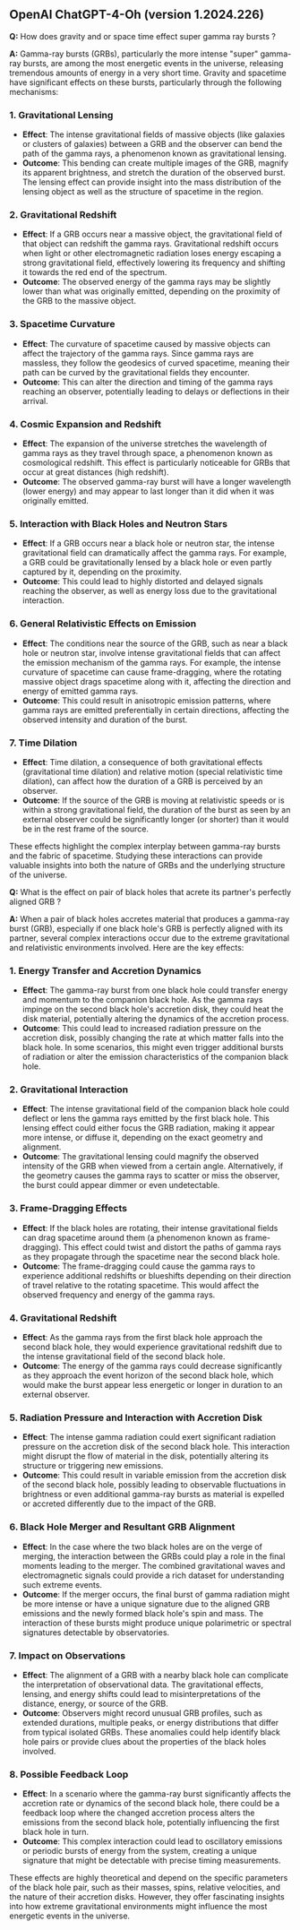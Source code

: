 

## OpenAI ChatGPT-4-Oh (version 1.2024.226)

**Q:** How does gravity and or space time effect super gamma ray bursts ?

**A:** Gamma-ray bursts (GRBs), particularly the more intense "super" gamma-ray bursts, are among the most energetic events in the universe, releasing tremendous amounts of energy in a very short time. Gravity and spacetime have significant effects on these bursts, particularly through the following mechanisms:

### 1. **Gravitational Lensing**
   - **Effect**: The intense gravitational fields of massive objects (like galaxies or clusters of galaxies) between a GRB and the observer can bend the path of the gamma rays, a phenomenon known as gravitational lensing.
   - **Outcome**: This bending can create multiple images of the GRB, magnify its apparent brightness, and stretch the duration of the observed burst. The lensing effect can provide insight into the mass distribution of the lensing object as well as the structure of spacetime in the region.

### 2. **Gravitational Redshift**
   - **Effect**: If a GRB occurs near a massive object, the gravitational field of that object can redshift the gamma rays. Gravitational redshift occurs when light or other electromagnetic radiation loses energy escaping a strong gravitational field, effectively lowering its frequency and shifting it towards the red end of the spectrum.
   - **Outcome**: The observed energy of the gamma rays may be slightly lower than what was originally emitted, depending on the proximity of the GRB to the massive object.

### 3. **Spacetime Curvature**
   - **Effect**: The curvature of spacetime caused by massive objects can affect the trajectory of the gamma rays. Since gamma rays are massless, they follow the geodesics of curved spacetime, meaning their path can be curved by the gravitational fields they encounter.
   - **Outcome**: This can alter the direction and timing of the gamma rays reaching an observer, potentially leading to delays or deflections in their arrival.

### 4. **Cosmic Expansion and Redshift**
   - **Effect**: The expansion of the universe stretches the wavelength of gamma rays as they travel through space, a phenomenon known as cosmological redshift. This effect is particularly noticeable for GRBs that occur at great distances (high redshift).
   - **Outcome**: The observed gamma-ray burst will have a longer wavelength (lower energy) and may appear to last longer than it did when it was originally emitted.

### 5. **Interaction with Black Holes and Neutron Stars**
   - **Effect**: If a GRB occurs near a black hole or neutron star, the intense gravitational field can dramatically affect the gamma rays. For example, a GRB could be gravitationally lensed by a black hole or even partly captured by it, depending on the proximity.
   - **Outcome**: This could lead to highly distorted and delayed signals reaching the observer, as well as energy loss due to the gravitational interaction.

### 6. **General Relativistic Effects on Emission**
   - **Effect**: The conditions near the source of the GRB, such as near a black hole or neutron star, involve intense gravitational fields that can affect the emission mechanism of the gamma rays. For example, the intense curvature of spacetime can cause frame-dragging, where the rotating massive object drags spacetime along with it, affecting the direction and energy of emitted gamma rays.
   - **Outcome**: This could result in anisotropic emission patterns, where gamma rays are emitted preferentially in certain directions, affecting the observed intensity and duration of the burst.

### 7. **Time Dilation**
   - **Effect**: Time dilation, a consequence of both gravitational effects (gravitational time dilation) and relative motion (special relativistic time dilation), can affect how the duration of a GRB is perceived by an observer.
   - **Outcome**: If the source of the GRB is moving at relativistic speeds or is within a strong gravitational field, the duration of the burst as seen by an external observer could be significantly longer (or shorter) than it would be in the rest frame of the source.

These effects highlight the complex interplay between gamma-ray bursts and the fabric of spacetime. Studying these interactions can provide valuable insights into both the nature of GRBs and the underlying structure of the universe.

**Q:** What is the effect on pair of black holes that acrete its partner's perfectly aligned GRB ?

**A:** When a pair of black holes accretes material that produces a gamma-ray burst (GRB), especially if one black hole's GRB is perfectly aligned with its partner, several complex interactions occur due to the extreme gravitational and relativistic environments involved. Here are the key effects:

### 1. **Energy Transfer and Accretion Dynamics**
   - **Effect**: The gamma-ray burst from one black hole could transfer energy and momentum to the companion black hole. As the gamma rays impinge on the second black hole's accretion disk, they could heat the disk material, potentially altering the dynamics of the accretion process.
   - **Outcome**: This could lead to increased radiation pressure on the accretion disk, possibly changing the rate at which matter falls into the black hole. In some scenarios, this might even trigger additional bursts of radiation or alter the emission characteristics of the companion black hole.

### 2. **Gravitational Interaction**
   - **Effect**: The intense gravitational field of the companion black hole could deflect or lens the gamma rays emitted by the first black hole. This lensing effect could either focus the GRB radiation, making it appear more intense, or diffuse it, depending on the exact geometry and alignment.
   - **Outcome**: The gravitational lensing could magnify the observed intensity of the GRB when viewed from a certain angle. Alternatively, if the geometry causes the gamma rays to scatter or miss the observer, the burst could appear dimmer or even undetectable.

### 3. **Frame-Dragging Effects**
   - **Effect**: If the black holes are rotating, their intense gravitational fields can drag spacetime around them (a phenomenon known as frame-dragging). This effect could twist and distort the paths of gamma rays as they propagate through the spacetime near the second black hole.
   - **Outcome**: The frame-dragging could cause the gamma rays to experience additional redshifts or blueshifts depending on their direction of travel relative to the rotating spacetime. This would affect the observed frequency and energy of the gamma rays.

### 4. **Gravitational Redshift**
   - **Effect**: As the gamma rays from the first black hole approach the second black hole, they would experience gravitational redshift due to the intense gravitational field of the second black hole.
   - **Outcome**: The energy of the gamma rays could decrease significantly as they approach the event horizon of the second black hole, which would make the burst appear less energetic or longer in duration to an external observer.

### 5. **Radiation Pressure and Interaction with Accretion Disk**
   - **Effect**: The intense gamma radiation could exert significant radiation pressure on the accretion disk of the second black hole. This interaction might disrupt the flow of material in the disk, potentially altering its structure or triggering new emissions.
   - **Outcome**: This could result in variable emission from the accretion disk of the second black hole, possibly leading to observable fluctuations in brightness or even additional gamma-ray bursts as material is expelled or accreted differently due to the impact of the GRB.

### 6. **Black Hole Merger and Resultant GRB Alignment**
   - **Effect**: In the case where the two black holes are on the verge of merging, the interaction between the GRBs could play a role in the final moments leading to the merger. The combined gravitational waves and electromagnetic signals could provide a rich dataset for understanding such extreme events.
   - **Outcome**: If the merger occurs, the final burst of gamma radiation might be more intense or have a unique signature due to the aligned GRB emissions and the newly formed black hole's spin and mass. The interaction of these bursts might produce unique polarimetric or spectral signatures detectable by observatories.

### 7. **Impact on Observations**
   - **Effect**: The alignment of a GRB with a nearby black hole can complicate the interpretation of observational data. The gravitational effects, lensing, and energy shifts could lead to misinterpretations of the distance, energy, or source of the GRB.
   - **Outcome**: Observers might record unusual GRB profiles, such as extended durations, multiple peaks, or energy distributions that differ from typical isolated GRBs. These anomalies could help identify black hole pairs or provide clues about the properties of the black holes involved.

### 8. **Possible Feedback Loop**
   - **Effect**: In a scenario where the gamma-ray burst significantly affects the accretion rate or dynamics of the second black hole, there could be a feedback loop where the changed accretion process alters the emissions from the second black hole, potentially influencing the first black hole in turn.
   - **Outcome**: This complex interaction could lead to oscillatory emissions or periodic bursts of energy from the system, creating a unique signature that might be detectable with precise timing measurements.

These effects are highly theoretical and depend on the specific parameters of the black hole pair, such as their masses, spins, relative velocities, and the nature of their accretion disks. However, they offer fascinating insights into how extreme gravitational environments might influence the most energetic events in the universe.
